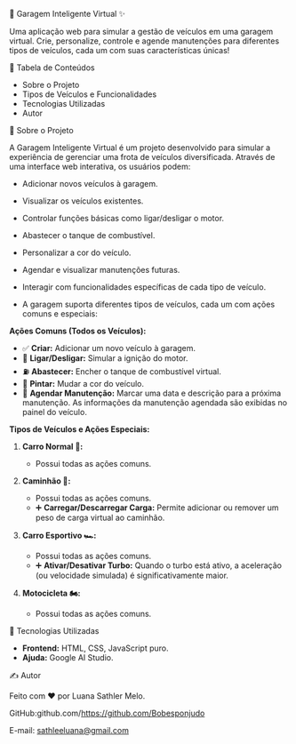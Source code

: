 🚗 Garagem Inteligente Virtual ✨

Uma aplicação web para simular a gestão de veículos em uma garagem virtual. Crie, personalize, controle e agende manutenções para diferentes tipos de veículos, cada um com suas características únicas!

📝 Tabela de Conteúdos

*  Sobre o Projeto
*  Tipos de Veículos e Funcionalidades
*  Tecnologias Utilizadas
*  Autor

📖 Sobre o Projeto

A Garagem Inteligente Virtual é um projeto desenvolvido para simular a experiência de gerenciar uma frota de veículos diversificada. Através de uma interface web interativa, os usuários podem:

*   Adicionar novos veículos à garagem.
*   Visualizar os veículos existentes.
*   Controlar funções básicas como ligar/desligar o motor.
*   Abastecer o tanque de combustível.
*   Personalizar a cor do veículo.
*   Agendar e visualizar manutenções futuras.
*   Interagir com funcionalidades específicas de cada tipo de veículo.

*   A garagem suporta diferentes tipos de veículos, cada um com ações comuns e especiais:

**Ações Comuns (Todos os Veículos):**

*   ✅ **Criar:** Adicionar um novo veículo à garagem.
*   🔑 **Ligar/Desligar:** Simular a ignição do motor.
*   ⛽ **Abastecer:** Encher o tanque de combustível virtual.
*   🎨 **Pintar:** Mudar a cor do veículo.
*   🔧 **Agendar Manutenção:** Marcar uma data e descrição para a próxima manutenção. As informações da manutenção agendada são exibidas no painel do veículo.

**Tipos de Veículos e Ações Especiais:**

1.  **Carro Normal 🚙:**
    *   Possui todas as ações comuns.

2.  **Caminhão 🚚:**
    *   Possui todas as ações comuns.
    *   ➕ **Carregar/Descarregar Carga:** Permite adicionar ou remover um peso de carga virtual ao caminhão.

3.  **Carro Esportivo 🏎️:**
    *   Possui todas as ações comuns.
    *   ➕ **Ativar/Desativar Turbo:** Quando o turbo está ativo, a aceleração (ou velocidade simulada) é significativamente maior.

4.  **Motocicleta 🏍️:**
    *   Possui todas as ações comuns.
  

🚀 Tecnologias Utilizadas

*   **Frontend:** HTML, CSS, JavaScript puro.
*   **Ajuda:** Google AI Studio.

  ✍️ Autor

Feito com ❤️ por Luana Sathler Melo.

GitHub:github.com/https://github.com/Bobesponjudo

E-mail: sathleeluana@gmail.com
